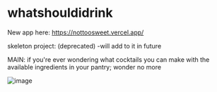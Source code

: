 # whatshouldidrink

New app here: https://nottoosweet.vercel.app/

skeleton project: (deprecated)
  -will add to it in future
  
  MAIN: if you're ever wondering what cocktails you can make with the available ingredients in your pantry; wonder no more
  
  ![image](https://user-images.githubusercontent.com/53534200/152700221-febce573-7c00-4594-b171-f4768e7ea878.png)

